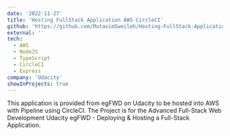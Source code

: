 ```yaml
---
date: '2022-11-27'
title: 'Hosting FullStack Application AWS CircleCI'
github: 'https://github.com/MutasimSweileh/Hosting-FullStack-Application-AWS-CircleCI'
external: ''
tech:
  - AWS
  - NodeJS
  - TypeScript
  - CircleCI
  - Express
company: 'Udacity'
showInProjects: true
---
```


This application is provided from egFWD on Udacity to be hosted into AWS with Pipeline using CircleCI. The Project is for the Advanced Full-Stack Web Development Udacity egFWD - Deploying & Hosting a Full-Stack Application.
